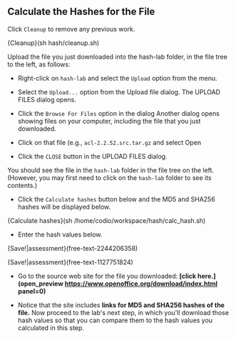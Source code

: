 
## Calculate the Hashes for the File 

Click ```Cleanup``` to remove any previous work.

{Cleanup}(sh hash/cleanup.sh)

Upload the file you just downloaded into the hash-lab folder, in the file tree to the left, as follows:

 - Right-click on ```hash-lab``` and select the ```Upload``` option from the menu.
 
 - Select the ```Upload...``` option from the Upload file dialog. 
   The UPLOAD FILES dialog opens.
 
 - Click the ```Browse For Files``` option in the dialog
   Another dialog opens showing files on your computer, including the file that you just downloaded.
 
 - Click on that file (e.g., ```acl-2.2.52.src.tar.gz``` and select Open

 - Click the ```CLOSE``` button in the UPLOAD FILES dialog.

You should see the file in the ```hash-lab``` folder in the file tree on the left. (However, you may first need to click on the ```hash-lab``` folder to see its contents.)

 - Click the ```Calculate hashes``` button below and the MD5 and SHA256 hashes will be displayed below.

{Calculate hashes}(sh /home/codio/workspace/hash/calc_hash.sh)

 - Enter the hash values below.
 
{Save!|assessment}(free-text-2244206358)

{Save!|assessment}(free-text-1127751824)


 - Go to the source web site for the file you downloaded: **[click here.](open_preview https://www.openoffice.org/download/index.html panel=0)** 

 - Notice that the site includes **links for MD5 and SHA256 hashes of the file.** Now proceed to the lab's next step, in which you'll download those hash values so that you can compare them to the hash values you calculated in this step.
